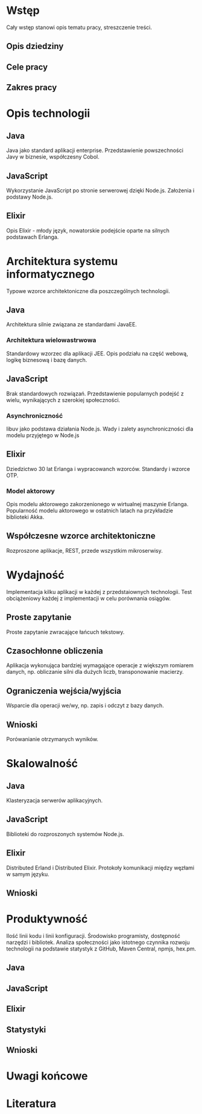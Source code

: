 # Wstęp

Cały wstęp stanowi opis tematu pracy, streszczenie treści.

## Opis dziedziny

## Cele pracy

## Zakres pracy

# Opis technologii

## Java

Java jako standard aplikacji enterprise. Przedstawienie powszechności Javy w biznesie, współczesny Cobol.

## JavaScript

Wykorzystanie JavaScript po stronie serwerowej dzięki Node.js. Założenia i podstawy Node.js.

## Elixir

Opis Elixir - młody język, nowatorskie podejście oparte na silnych podstawach Erlanga.

# Architektura systemu informatycznego

Typowe wzorce architektoniczne dla poszczególnych technologii.

## Java

Architektura silnie związana ze standardami JavaEE.

### Architektura wielowastrwowa

Standardowy wzorzec dla aplikacji JEE. Opis podziału na część webową, logikę biznesową i bazę danych. 

## JavaScript

Brak standardowych rozwiązań. Przedstawienie popularnych podejść z wielu, wynikających z szerokiej społeczności.

### Asynchroniczność

libuv jako podstawa działania Node.js. Wady i zalety asynchroniczności dla modelu przyjętego w Node.js

## Elixir

Dziedzictwo 30 lat Erlanga i wypracowanch wzorców. Standardy i wzorce OTP.

### Model aktorowy

Opis modelu aktorowego zakorzenionego w wirtualnej maszynie Erlanga. Popularność modelu aktorowego w ostatnich latach na przykładzie biblioteki Akka.

## Współczesne wzorce architektoniczne

Rozproszone aplikacje, REST, przede wszystkim mikroserwisy.

# Wydajność

Implementacja kilku aplikacji w każdej z przedstaiownych technologii. Test obciążeniowy każdej z implementacji w celu porównania osiągów.

## Proste zapytanie

Proste zapytanie zwracające łańcuch tekstowy.

## Czasochłonne obliczenia

Aplikacja wykonująca bardziej wymagające operacje z większym romiarem danych, np. obliczanie silni dla dużych liczb, transponowanie macierzy.

## Ograniczenia wejścia/wyjścia

Wsparcie dla operacji we/wy, np. zapis i odczyt z bazy danych.

## Wnioski

Porówanianie otrzymanych wyników.

# Skalowalność

## Java

Klasteryzacja serwerów aplikacyjnych.

## JavaScript

Biblioteki do rozproszonych systemów Node.js.

## Elixir

Distributed Erland i Distributed Elixir. Protokoły komunikacji między węzłami w samym języku.

## Wnioski

# Produktywność

Ilość linii kodu i linii konfiguracji. Środowisko programisty, dostępność narzędzi i bibliotek. Analiza społeczności jako istotnego czynnika rozwoju technologii na podstawie statystyk z GitHub, Maven Central, npmjs, hex.pm.

## Java

## JavaScript

## Elixir

## Statystyki

## Wnioski

# Uwagi końcowe

# Literatura

